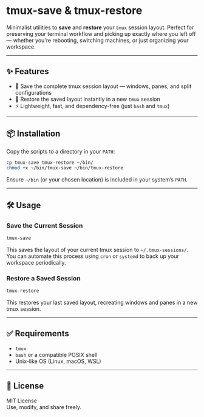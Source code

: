 # tmux-save & tmux-restore

Minimalist utilities to **save** and **restore** your `tmux` session layout. Perfect for preserving your terminal workflow and picking up exactly where you left off — whether you're rebooting, switching machines, or just organizing your workspace.

---

## ✨ Features

- 📝 Save the complete tmux session layout — windows, panes, and split configurations
- 🔁 Restore the saved layout instantly in a new `tmux` session
- ⚡ Lightweight, fast, and dependency-free (just `bash` and `tmux`)

---

## 📦 Installation

Copy the scripts to a directory in your `PATH`:

```bash
cp tmux-save tmux-restore ~/bin/
chmod +x ~/bin/tmux-save ~/bin/tmux-restore
```

Ensure `~/bin` (or your chosen location) is included in your system’s `PATH`.

---

## 🛠 Usage

### Save the Current Session

```bash
tmux-save
```

This saves the layout of your current tmux session to `~/.tmux-sessions/`.  
You can automate this process using `cron` or `systemd` to back up your workspace periodically.

### Restore a Saved Session

```bash
tmux-restore
```

This restores your last saved layout, recreating windows and panes in a new tmux session.

---

## ✅ Requirements

- `tmux`
- `bash` or a compatible POSIX shell
- Unix-like OS (Linux, macOS, WSL)

---

## 📄 License

MIT License  
Use, modify, and share freely.
